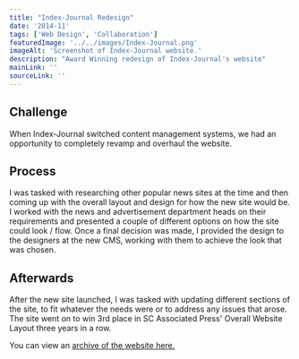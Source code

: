 ```yaml
---
title: "Index-Journal Redesign"
date: '2014-11'
tags: ['Web Design', 'Collaboration']
featuredImage: '../../images/Index-Journal.png'
imageAlt: 'Screenshot of Index-Journal website.'
description: "Award Winning redesign of Index-Journal's website"
mainLink: ''
sourceLink: ''
---
```

## Challenge

When Index-Journal switched content management systems, we had an opportunity to completely revamp and overhaul the website.  

## Process

I was tasked with researching other popular news sites at the time and then coming up with the overall layout and design for how the new site would be. I worked with the news and advertisement department heads on their requirements and presented a couple of different options on how the site could look / flow. Once a final decision was made, I provided the design to the designers at the new CMS, working with them to achieve the look that was chosen.  

## Afterwards

After the new site launched, I was tasked with updating different sections of the site, to fit whatever the needs were or to address any issues that arose. The site went on to win 3rd place in SC Associated Press' Overall Website Layout three years in a row.  

You can view an [archive of the website here.](https://web.archive.org/web/20141101114409/http://www.indexjournal.com/)
